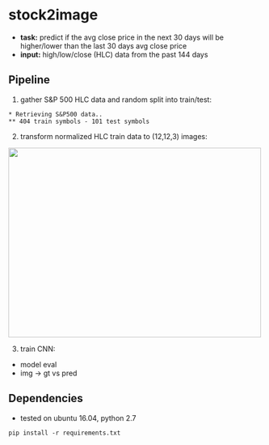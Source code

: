 # stock2image
* __task:__ predict if the avg close price in the next 30 days will be higher/lower than the last 30 days avg close price
* __input:__ high/low/close (HLC) data from the past 144 days

## Pipeline
1. gather S&P 500 HLC data and random split into train/test:
```console
* Retrieving S&P500 data..
** 404 train symbols - 101 test symbols
```

2. transform normalized HLC train data to (12,12,3) images:
<img src="./res/create-samples.gif" width="500" height="375" />

3. train CNN:

* model eval
* img -> gt vs pred

## Dependencies
* tested on ubuntu 16.04, python 2.7
```
pip install -r requirements.txt
```
